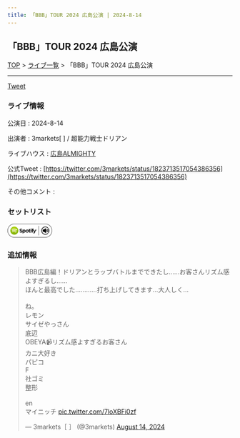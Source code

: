 ```yaml
---
title: 「BBB」TOUR 2024 広島公演 | 2024-8-14
---
```

## 「BBB」TOUR 2024 広島公演

[TOP](/setlist/) > [ライブ一覧](lives.html) > 「BBB」TOUR 2024 広島公演

___

<a href="https://twitter.com/share?ref_src=twsrc%5Etfw" data-text="3markets[ ]セットリスト > 「BBB」TOUR 2024 広島公演" class="twitter-share-button" data-via="3markets" data-hashtags="3markets" data-related="3markets" data-show-count="false">Tweet</a>

### ライブ情報

公演日
:    2024-8-14

出演者
:    3markets[ ] / 超能力戦士ドリアン

ライブハウス
:    [広島ALMIGHTY](livehouse088.html)

公式Tweet
:    [https://twitter.com/3markets/status/1823713517054386356](https://twitter.com/3markets/status/1823713517054386356)

その他コメント
:    

### セットリスト


[![play with spotify](images/spotify-icon.png)](https://open.spotify.com/playlist/03JUhu8f2Dnhzewvnmz2XO)





### 追加情報



<blockquote class="twitter-tweet"><p lang="ja" dir="ltr">BBB広島編！ドリアンとラップバトルまでできたし……お客さんリズム感よすぎるし……<br>ほんと最高でした…………打ち上げしてきます…大人しく…<br><br>ね。<br>レモン<br>サイゼやっさん<br>底辺<br>OBEYA📹リズム感よすぎるお客さん<br>カニ大好き<br>パピコ<br>F<br>社ゴミ<br>整形<br><br>en<br>マイニッチ <a href="https://t.co/7loXBFi0zf">pic.twitter.com/7loXBFi0zf</a></p>&mdash; 3markets［ ］ (@3markets) <a href="https://twitter.com/3markets/status/1823713517054386356?ref_src=twsrc%5Etfw">August 14, 2024</a></blockquote>
<script async src="https://platform.twitter.com/widgets.js" charset="utf-8"></script>




<script async src="https://platform.twitter.com/widgets.js" charset="utf-8"></script>